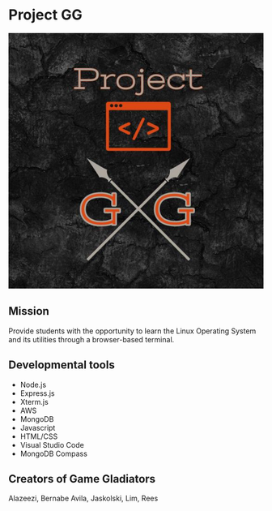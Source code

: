 # Project GG
![ProjectGG](https://github.com/noahjaskolski/ProjectGG/blob/main/src/img/Project_GG_logo_2.0.jpg?raw=true)

## Mission
Provide students with the opportunity to learn the Linux Operating System and its utilities through a browser-based terminal.

## Developmental tools
- Node.js
- Express.js
- Xterm.js
- AWS
- MongoDB
- Javascript
- HTML/CSS
- Visual Studio Code
- MongoDB Compass

## Creators of Game Gladiators
Alazeezi, Bernabe Avila, Jaskolski, Lim, Rees 
